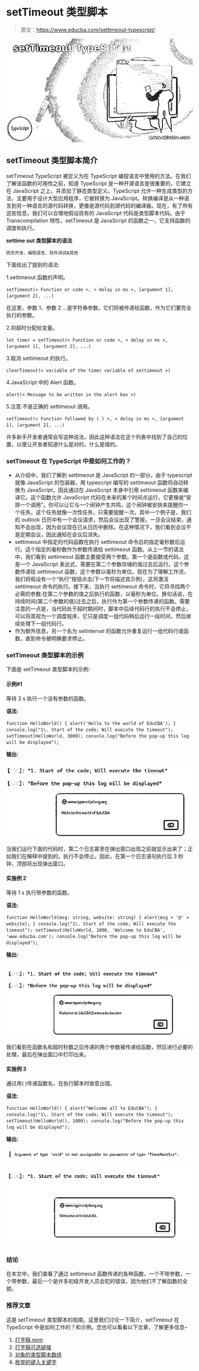 # setTimeout 类型脚本

> 原文：<https://www.educba.com/settimeout-typescript/>

![setTimeout TypeScript](img/8b97e740f984c2ea81ed2b6582583e97.png)



## setTimeout 类型脚本简介

setTimeout TypeScript 被定义为在 TypeScript 编程语言中使用的方法。在我们了解该函数的可用性之前，知道 TypeScript 是一种开源语言是很重要的，它建立在 JavaScript 之上，并添加了静态类型定义。TypeScript 允许一种生成类型的方法，主要用于设计大型应用程序，它被转换为 JavaScript。转换编译是从一种语言到另一种语言的源代码转换，更像是源代码到源代码的编译器。现在，有了所有这些信息，我们可以合理地假设现有的 JavaScript 代码是类型脚本代码。由于 Transcompilation 特性，setTimeout 是 JavaScript 的函数之一，它支持函数的调度和执行。

**settime out 类型脚本的语法**

<small>网页开发、编程语言、软件测试&其他</small>

下面给出了提到的语法:

1.settimeout 函数的声明。

`setTimeout(< Function or code >, < delay in ms >, [argument 1], [argument 2], ...)`

在这里，参数 1、参数 2 …是字符串参数，它们将被传递给函数，作为它们要完全执行的参数。

2.将超时分配给变量。

`let timer = setTimeout(< Function or code >, < delay in ms >, [argument 1], [argument 2], ...)`

3.取消 settimeout 的执行。

`clearTimeout(< variable of the timer variable of settimeout >)`

4.JavaScript 中的 Alert 函数。

`alert(< Message to be written in the alert box >)`

5.注意:不是正确的 settimeout 调用。

`setTimeout(< Function followed by ( ) >, < delay in ms >, [argument 1], [argument 2], ...)`

许多新手开发者通常会写这种说法，因此这种语法在这个列表中找到了自己的位置，以便让开发者知道什么是对的，什么是错的。

### setTimeout 在 TypeScript 中是如何工作的？

*   从介绍中，我们了解到 settimeout 是 JavaScript 的一部分，由于 typescript 就像 JavaScript 的包装器，用 typescript 编写的 settimeout 函数将自动转换为 JavaScript，因此通过在 JavaScript 本身中引用 settimeout 函数来编译它。这个函数允许 JavaScript 代码在未来的某个时间点运行，它更像是“安排一个调用”。你可以让它与一个闹钟产生共鸣，这个闹钟被安排来提醒你一个任务。这个任务就像一次性任务，只需要提醒一次。其中一个例子是，我们的 outlook 日历中有一个会议请求，然后会议出现了警报，一旦会议结束，通知不会出现，因为会议现在已从日历中删除。在这种情况下，我们看到会议不是定期会议，因此通知在会议后消失。
*   settimeout 中指定的代码函数在执行 settimeout 命令后的指定毫秒数后运行。这个指定的毫秒数作为参数传递给 settimeout 函数。从上一节的语法中，我们看到 settimeout 函数主要接受两个参数。第一个是函数或代码，这是一个 JavaScript 表达式，需要在第二个参数存储的值过去后运行。这个参数传递给 settimeout 函数，这个参数以毫秒为单位。现在为了理解工作流，我们将假设有一个“执行”按钮点击(下一节将描述其示例)，这将激活 settimeout 命令的执行。接下来，当执行 settimeout 命令时，它将寻找两个必需的参数:在第二个参数的值之后执行的函数，以毫秒为单位。换句话说，在持续时间(第二个参数的值)过去之后，执行作为第一个参数传递的函数。需要注意的一点是，当代码处于超时期间时，脚本中后续代码行的执行不会停止，可以将其视为一个调度程序，它只是调度一组代码稍后运行一段时间，然后继续处理下一组代码行。
*   作为额外信息，另一个名为 setInterval 的函数允许重复运行一组代码行或函数，直到命令被明确要求停止。

### setTimeout 类型脚本的示例

下面是 setTimeout 类型脚本的示例:

#### 示例#1

等待 3 s 执行一个没有参数的函数。

**语法:**

`function HelloWorld() {
alert('Hello to the world of EduCBA');
}
console.log("1\. Start of the code; Will execute the timeout");
setTimeout(HelloWorld, 3000);
console.log("Before the pop-up this log will be displayed");`

**输出:**

![setTimeout TypeScript 1](img/7b337dffe828810d0650fdc9dcce9ca3.png)



当我们运行下面的代码时，第二个日志甚至在弹出窗口出现之前就显示出来了；正如我们在解释中提到的，执行不会停止。因此，在第一个日志语句执行后 3 秒钟，顶部将出现弹出窗口。

#### 实施例 2

等待 1 s 执行带参数的函数。

**语法:**

`function HelloWorld(msg: string, website: string) {
alert(msg + '@' + website);
}
console.log("1\. Start of the code; Will execute the timeout");
setTimeout(HelloWorld, 1000, 'Welcome to EduCBA', 'www.educba.com');
console.log("Before the pop-up this log will be displayed");`

**输出:**

![for 1 s to execute](img/1b3995240c3952631897cc2d4b1dd0d5.png)



我们看到在函数名和超时秒数之后传递的两个参数被传递给函数，然后进行必要的处理，最后在弹出窗口中打印出来。

#### 实施例 3

通过用( )传递函数名，在执行脚本时故意出错。

**语法:**

`function HelloWorld() {
alert("Welcome all to EduCBA");
}
console.log("1\. Start of the code; Will execute the timeout");
setTimeout(HelloWorld(), 1000);
console.log("Before the pop-up this log will be displayed");`

**输出:**

![Deliberate error upon execution](img/8a3cee1bcd4fbab56e357d16d9cfadfd.png)



![setTimeout TypeScript 4](img/dd305a98b4b7914a22b023f5ce7e13e7.png)



### 结论

在本文中，我们查看了通过 settimeout 函数传递的各种函数，一个不带参数，一个带参数，最后一个是许多初级开发人员会犯的错误，因为他们不了解函数的全貌。

### 推荐文章

这是 setTimeout 类型脚本的指南。这里我们讨论一下简介，setTimeout 在 TypeScript 中是如何工作的？和示例。您也可以看看以下文章，了解更多信息–

1.  [打字稿 npm](https://www.educba.com/typescript-npm/)
2.  [打字稿可选链接](https://www.educba.com/typescript-optional-chaining/)
3.  [对象的类型脚本数组](https://www.educba.com/typescript-array-of-objects/)
4.  [枚举的键入关键字](https://www.educba.com/typescript-keyof-enum/)





